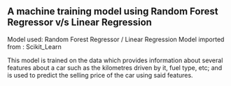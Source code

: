 ## A machine training model using Random Forest Regressor v/s Linear Regression
Model used: Random Forest Regressor / Linear Regression
Model imported from : Scikit_Learn

This model is trained on the data which provides information about several features about a car such as the kilometres driven by it, fuel type, etc; and is used to predict the selling price of the car using said features.
